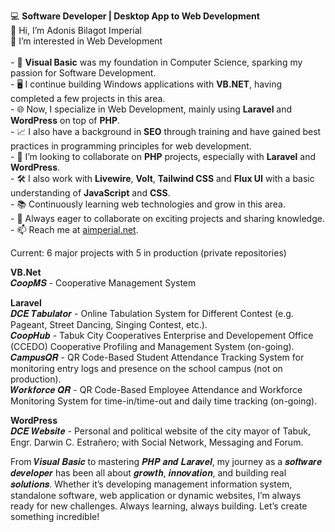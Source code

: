 💻 <strong>Software Developer | Desktop App to Web Development</strong>
<br>👋 Hi, I’m Adonis Bilagot Imperial
<br>💞️ I’m interested in Web Development<br>
<br>- 🌱 <strong>Visual Basic</strong> was my foundation in Computer Science, sparking my passion for Software Development.
<br>- 🖥️ I continue building Windows applications with <strong>VB.NET</strong>, having completed a few projects in this area.
<br>- 🌐 Now, I specialize in Web Development, mainly using <strong>Laravel</strong> and <strong>WordPress</strong> on top of <strong>PHP</strong>.
<br>- 📈 I also have a background in <strong>SEO</strong> through training and have gained best practices in programming principles for web development.
<br>- 👀 I’m looking to collaborate on <strong>PHP</strong> projects, especially with <strong>Laravel</strong> and <strong>WordPress</strong>.
<br>- 🛠️ I also work with <strong>Livewire</strong>, <strong>Volt</strong>, <strong>Tailwind CSS</strong> and <strong>Flux UI</strong> with a basic understanding of <strong>JavaScript</strong> and <strong>CSS</strong>. 
<br>- 📚 Continuously learning web technologies and grow in this area.
<br>- 🚀 Always eager to collaborate on exciting projects and sharing knowledge.
<br>- 📫 Reach me at <a href="https://www.facebook.com/aimperial.net">aimperial.net</a>.

Current: 6 major projects with 5 in production (private repositories)

<strong>VB.Net</strong>
<br>𝑪𝒐𝒐𝒑𝑴𝑺 - Cooperative Management System

<strong>Laravel</strong>
<br>𝑫𝑪𝑬 𝑻𝒂𝒃𝒖𝒍𝒂𝒕𝒐𝒓 - Online Tabulation System for Different Contest (e.g. Pageant, Street Dancing, Singing Contest, etc.).
<br>𝑪𝒐𝒐𝒑𝑯𝒖𝒃 - Tabuk City Cooperatives Enterprise and Developement Office (CCEDO) Cooperative Profiling and Management System (on-going).
<br>𝑪𝒂𝒎𝒑𝒖𝒔𝑸𝑹 - QR Code-Based Student Attendance Tracking System for monitoring entry logs and presence on the school campus (not on production).
<br>𝑾𝒐𝒓𝒌𝒇𝒐𝒓𝒄𝒆 𝑸𝑹 - QR Code-Based Employee Attendance and Workforce Monitoring System for time-in/time-out and daily time tracking (on-going).

<strong>WordPress</strong>
<br>𝑫𝑪𝑬 𝑾𝒆𝒃𝒔𝒊𝒕𝒆 - Personal and political website of the city mayor of Tabuk, Engr. Darwin C. Estrañero; with Social Network, Messaging and Forum.

From 𝑽𝒊𝒔𝒖𝒂𝒍 𝑩𝒂𝒔𝒊𝒄 to mastering 𝑷𝑯𝑷 𝒂𝒏𝒅 𝑳𝒂𝒓𝒂𝒗𝒆𝒍, my journey as a 𝒔𝒐𝒇𝒕𝒘𝒂𝒓𝒆 𝒅𝒆𝒗𝒆𝒍𝒐𝒑𝒆𝒓 has been all about 𝒈𝒓𝒐𝒘𝒕𝒉, 𝒊𝒏𝒏𝒐𝒗𝒂𝒕𝒊𝒐𝒏, and building real 𝒔𝒐𝒍𝒖𝒕𝒊𝒐𝒏𝒔. Whether it’s developing management information system, standalone software, web application or dynamic websites, I’m always ready for new challenges.
Always learning, always building. Let’s create something incredible!

<!---
Adonis1120/Adonis1120 is a ✨ special ✨ repository because its `README.md` (this file) appears on your GitHub profile.
You can click the Preview link to take a look at your changes.
--->
